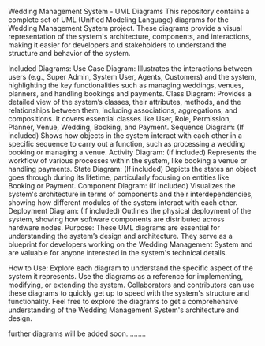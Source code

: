 Wedding Management System - UML Diagrams
This repository contains a complete set of UML (Unified Modeling Language) diagrams for the Wedding Management System project. These diagrams provide a visual representation of the system's architecture, components, and interactions, making it easier for developers and stakeholders to understand the structure and behavior of the system.

Included Diagrams:
Use Case Diagram: Illustrates the interactions between users (e.g., Super Admin, System User, Agents, Customers) and the system, highlighting the key functionalities such as managing weddings, venues, planners, and handling bookings and payments.
Class Diagram: Provides a detailed view of the system’s classes, their attributes, methods, and the relationships between them, including associations, aggregations, and compositions. It covers essential classes like User, Role, Permission, Planner, Venue, Wedding, Booking, and Payment.
Sequence Diagram: (If included) Shows how objects in the system interact with each other in a specific sequence to carry out a function, such as processing a wedding booking or managing a venue.
Activity Diagram: (If included) Represents the workflow of various processes within the system, like booking a venue or handling payments.
State Diagram: (If included) Depicts the states an object goes through during its lifetime, particularly focusing on entities like Booking or Payment.
Component Diagram: (If included) Visualizes the system's architecture in terms of components and their interdependencies, showing how different modules of the system interact with each other.
Deployment Diagram: (If included) Outlines the physical deployment of the system, showing how software components are distributed across hardware nodes.
Purpose:
These UML diagrams are essential for understanding the system’s design and architecture. They serve as a blueprint for developers working on the Wedding Management System and are valuable for anyone interested in the system's technical details.

How to Use:
Explore each diagram to understand the specific aspect of the system it represents.
Use the diagrams as a reference for implementing, modifying, or extending the system.
Collaborators and contributors can use these diagrams to quickly get up to speed with the system's structure and functionality.
Feel free to explore the diagrams to get a comprehensive understanding of the Wedding Management System's architecture and design.


further diagrams will be added soon..........
